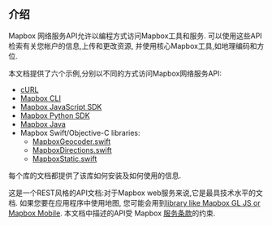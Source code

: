 ## 介绍

Mapbox 网络服务API允许以编程方式访问Mapbox工具和服务.
可以使用这些API检索有关您帐户的信息,上传和更改资源,
并使用核心Mapbox工具,如地理编码和方位.

本文档提供了六个示例,分别以不同的方式访问Mapbox网络服务API:

- [cURL](http://curl.haxx.se/)
- [Mapbox CLI](https://www.github.com/mapbox/mapbox-cli-py)
- [Mapbox JavaScript SDK](https://www.github.com/mapbox/mapbox-sdk-js)
- [Mapbox Python SDK](https://www.github.com/mapbox/mapbox-sdk-py)
- [Mapbox Java](https://www.github.com/mapbox/mapbox-java)
- Mapbox Swift/Objective-C libraries:
  - [MapboxGeocoder.swift](https://github.com/mapbox/MapboxGeocoder.swift)
  - [MapboxDirections.swift](https://github.com/mapbox/MapboxDirections.swift)
  - [MapboxStatic.swift](https://github.com/mapbox/MapboxStatic.swift)

每个库的文档都提供了该库如何安装及如何使用的信息.

这是一个REST风格的API文档:对于Mapbox web服务来说,它是最具技术水平的文档. 如果您要在应用程序中使用地图,
您可能会用到[library like Mapbox GL JS or Mapbox Mobile](https://www.mapbox.com/developers/). 
本文档中描述的API受 Mapbox [服务条款](https://www.mapbox.com/tos/)的约束.
